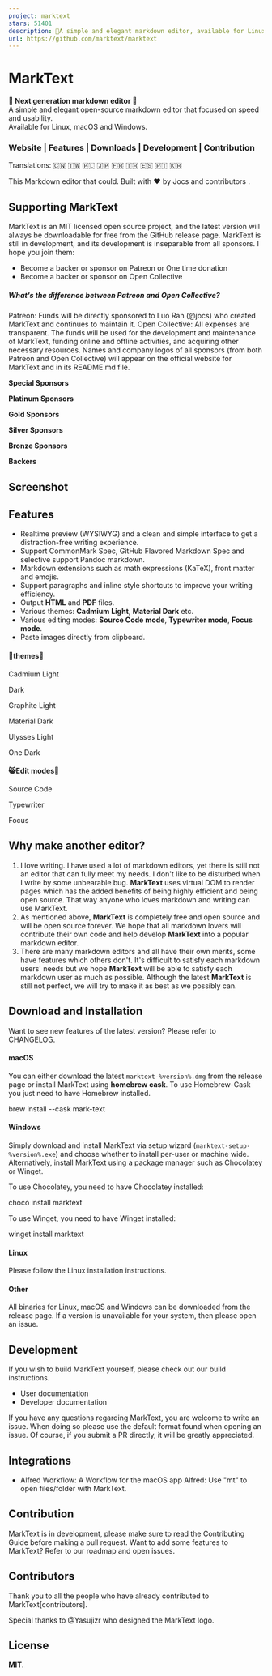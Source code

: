 ```yaml
---
project: marktext
stars: 51401
description: 📝A simple and elegant markdown editor, available for Linux, macOS and Windows.
url: https://github.com/marktext/marktext
---
```


MarkText
========

**🔆 Next generation markdown editor 🌙**  
A simple and elegant open-source markdown editor that focused on speed and usability.  
Available for Linux, macOS and Windows.

  

### Website | Features | Downloads | Development | Contribution

Translations: 🇨🇳 🇹🇼 🇵🇱 🇯🇵 🇫🇷 🇹🇷 🇪🇸 🇵🇹 🇰🇷

This Markdown editor that could. Built with ❤︎ by Jocs and contributors .

  

Supporting MarkText
-------------------

MarkText is an MIT licensed open source project, and the latest version will always be downloadable for free from the GitHub release page. MarkText is still in development, and its development is inseparable from all sponsors. I hope you join them:

-   Become a backer or sponsor on Patreon or One time donation
-   Become a backer or sponsor on Open Collective

##### What's the difference between Patreon and Open Collective?

Patreon: Funds will be directly sponsored to Luo Ran (@jocs) who created MarkText and continues to maintain it. Open Collective: All expenses are transparent. The funds will be used for the development and maintenance of MarkText, funding online and offline activities, and acquiring other necessary resources. Names and company logos of all sponsors (from both Patreon and Open Collective) will appear on the official website for MarkText and in its README.md file.

**Special Sponsors**

**Platinum Sponsors**

**Gold Sponsors**

**Silver Sponsors**

**Bronze Sponsors**

**Backers**

Screenshot
----------

Features
--------

-   Realtime preview (WYSIWYG) and a clean and simple interface to get a distraction-free writing experience.
-   Support CommonMark Spec, GitHub Flavored Markdown Spec and selective support Pandoc markdown.
-   Markdown extensions such as math expressions (KaTeX), front matter and emojis.
-   Support paragraphs and inline style shortcuts to improve your writing efficiency.
-   Output **HTML** and **PDF** files.
-   Various themes: **Cadmium Light**, **Material Dark** etc.
-   Various editing modes: **Source Code mode**, **Typewriter mode**, **Focus mode**.
-   Paste images directly from clipboard.

#### 🌙themes🔆

Cadmium Light

Dark

Graphite Light

Material Dark

Ulysses Light

One Dark

#### 😸Edit modes🐶

Source Code

Typewriter

Focus

Why make another editor?
------------------------

1.  I love writing. I have used a lot of markdown editors, yet there is still not an editor that can fully meet my needs. I don't like to be disturbed when I write by some unbearable bug. **MarkText** uses virtual DOM to render pages which has the added benefits of being highly efficient and being open source. That way anyone who loves markdown and writing can use MarkText.
2.  As mentioned above, **MarkText** is completely free and open source and will be open source forever. We hope that all markdown lovers will contribute their own code and help develop **MarkText** into a popular markdown editor.
3.  There are many markdown editors and all have their own merits, some have features which others don't. It's difficult to satisfy each markdown users' needs but we hope **MarkText** will be able to satisfy each markdown user as much as possible. Although the latest **MarkText** is still not perfect, we will try to make it as best as we possibly can.

Download and Installation
-------------------------

Want to see new features of the latest version? Please refer to CHANGELOG.

#### macOS

You can either download the latest `marktext-%version%.dmg` from the release page or install MarkText using **homebrew cask**. To use Homebrew-Cask you just need to have Homebrew installed.

brew install --cask mark-text

#### Windows

Simply download and install MarkText via setup wizard (`marktext-setup-%version%.exe`) and choose whether to install per-user or machine wide. Alternatively, install MarkText using a package manager such as Chocolatey or Winget.

To use Chocolatey, you need to have Chocolatey installed:

choco install marktext

To use Winget, you need to have Winget installed:

winget install marktext

#### Linux

Please follow the Linux installation instructions.

#### Other

All binaries for Linux, macOS and Windows can be downloaded from the release page. If a version is unavailable for your system, then please open an issue.

Development
-----------

If you wish to build MarkText yourself, please check out our build instructions.

-   User documentation
-   Developer documentation

If you have any questions regarding MarkText, you are welcome to write an issue. When doing so please use the default format found when opening an issue. Of course, if you submit a PR directly, it will be greatly appreciated.

Integrations
------------

-   Alfred Workflow: A Workflow for the macOS app Alfred: Use "mt" to open files/folder with MarkText.

Contribution
------------

MarkText is in development, please make sure to read the Contributing Guide before making a pull request. Want to add some features to MarkText? Refer to our roadmap and open issues.

Contributors
------------

Thank you to all the people who have already contributed to MarkText\[contributors\].

Special thanks to @Yasujizr who designed the MarkText logo.

License
-------

**MIT**.
